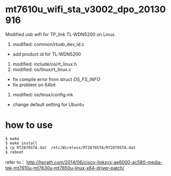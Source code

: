 # mt7610u_wifi_sta_v3002_dpo_20130916
Modified usb wifi for TP_link TL-WDN5200 on Linux. 
1. modified:   common/rtusb_dev_id.c 
 * add product id for TL-WDN5200
1. modified:   include/os/rt_linux.h 
1. modified:   os/linux/rt_linux.c
 * fix compile error from struct _OS_FS_INFO_
 * fix problem on 64bit
1. modified:   os/linux/config.mk
 * change default setting for Ubuntu 

# how to use
```
$ make
$ make install
$ cp RT2870STA.dat  /etc/Wireless/RT2870STA/RT2870STA.dat
$ reboot
```
refer to： http://hprath.com/2014/06/cisco-linksys-ae6000-ac580-media-tek-mt7610u-mt7630u-mt7650u-linux-x64-driver-patch/

